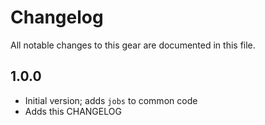 # Changelog

All notable changes to this gear are documented in this file.

## 1.0.0

* Initial version; adds `jobs` to common code
* Adds this CHANGELOG
